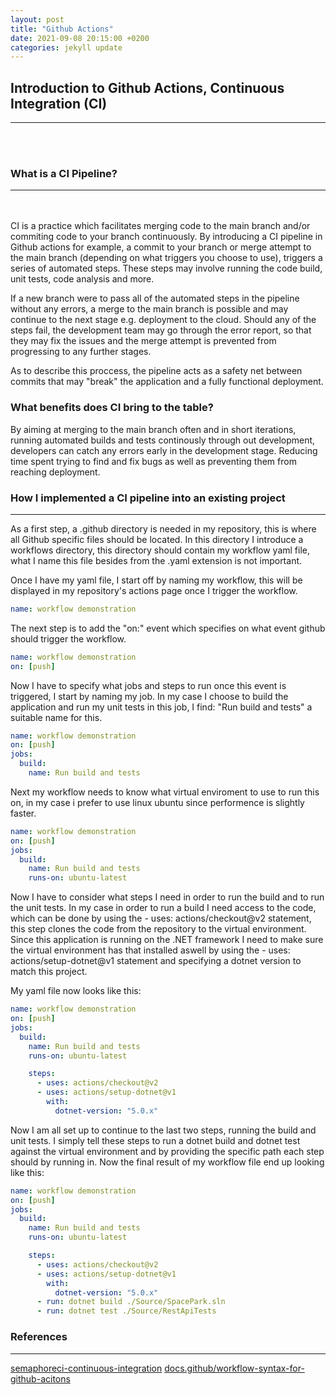 ```yaml
---
layout: post
title: "Github Actions"
date: 2021-09-08 20:15:00 +0200
categories: jekyll update
---
```


## Introduction to Github Actions, Continuous Integration (CI)

---

<br/><br/>

### What is a CI Pipeline?

---

<br/><br/>
CI is a practice which facilitates merging code to the main branch and/or commiting code to your branch continuously. By introducing a CI pipeline in Github actions for example, a commit to your branch or merge attempt to the main branch (depending on what triggers you choose to use), triggers a series of automated steps. These steps may involve running the code build, unit tests, code analysis and more.

If a new branch were to pass all of the automated steps in the pipeline without any errors, a merge to the main branch is possible and may continue to the next stage e.g. deployment to the cloud. Should any of the steps fail, the development team may go through the error report, so that they may fix the issues and the merge attempt is prevented from progressing to any further stages.

As to describe this proccess, the pipeline acts as a safety net between commits that may "break" the application and a fully functional deployment.

### What benefits does CI bring to the table?

By aiming at merging to the main branch often and in short iterations, running automated builds and tests continously through out development, developers can catch any errors early in the development stage. Reducing time spent trying to find and fix bugs as well as preventing them from reaching deployment.

### How I implemented a CI pipeline into an existing project

---

As a first step, a .github directory is needed in my repository, this is where all Github specific files should be located. In this directory I introduce a workflows directory, this directory should contain my workflow yaml file, what I name this file besides from the .yaml extension is not important.

Once I have my yaml file, I start off by naming my workflow, this will be displayed in my repository's actions page once I trigger the workflow.

```yaml
name: workflow demonstration
```

The next step is to add the "on:" event which specifies on what event github should trigger the workflow.

```yaml
name: workflow demonstration
on: [push]
```

Now I have to specify what jobs and steps to run once this event is triggered, I start by naming my job. In my case I choose to build the application and run my unit tests in this job, I find: "Run build and tests" a suitable name for this.

```yaml
name: workflow demonstration
on: [push]
jobs:
  build:
    name: Run build and tests
```

Next my workflow needs to know what virtual enviroment to use to run this on, in my case i prefer to use linux ubuntu since performence is slightly faster.

```yaml
name: workflow demonstration
on: [push]
jobs:
  build:
    name: Run build and tests
    runs-on: ubuntu-latest
```

Now I have to consider what steps I need in order to run the build and to run the unit tests. In my case in order to run a build I need access to the code, which can be done by using the - uses: actions/checkout@v2 statement, this step clones the code from the repository to the virtual environment. Since this application is running on the .NET framework I need to make sure the virtual environment has that installed aswell by using the - uses: actions/setup-dotnet@v1 statement and specifying a dotnet version to match this project.

My yaml file now looks like this:

```yaml
name: workflow demonstration
on: [push]
jobs:
  build:
    name: Run build and tests
    runs-on: ubuntu-latest

    steps:
      - uses: actions/checkout@v2
      - uses: actions/setup-dotnet@v1
        with:
          dotnet-version: "5.0.x"
```

Now I am all set up to continue to the last two steps, running the build and unit tests. I simply tell these steps to run a dotnet build and dotnet test against the virtual environment and by providing the specific path each step should by running in. Now the final result of my workflow file end up looking like this:

```yaml
name: workflow demonstration
on: [push]
jobs:
  build:
    name: Run build and tests
    runs-on: ubuntu-latest

    steps:
      - uses: actions/checkout@v2
      - uses: actions/setup-dotnet@v1
        with:
          dotnet-version: "5.0.x"
      - run: dotnet build ./Source/SpacePark.sln
      - run: dotnet test ./Source/RestApiTests
```

### References

---

[semaphoreci-continuous-integration](https://semaphoreci.com/continuous-integration)
[docs.github/workflow-syntax-for-github-acitons](https://docs.github.com/en/actions/reference/workflow-syntax-for-github-actions)
